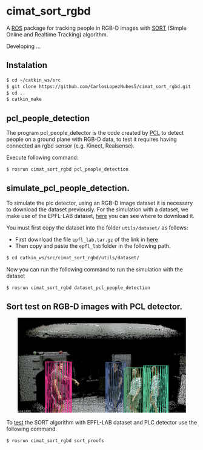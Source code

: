# cimat_sort_rgbd
A [ROS](http://wiki.ros.org/) package for tracking people in RGB-D images with [SORT](https://github.com/abewley/sort) (Simple Online and Realtime Tracking) algorithm.

Developing ...

## Instalation
```sh
$ cd ~/catkin_ws/src
$ git clone https://github.com/CarlosLopezNubes5/cimat_sort_rgbd.git
$ cd ..
$ catkin_make
```

## pcl_people_detection
The program pcl_people_detector is the code created by [PCL](https://pcl-tutorials.readthedocs.io/en/latest/ground_based_rgbd_people_detection.html#ground-based-rgbd-people-detection) to detect people on a ground plane with RGB-D data, to test it requires having connected an rgbd sensor (e.g. Kinect, Realsense).

Execute following command:
```sh
$ rosrun cimat_sort_rgbd pcl_people_detection
```

## simulate_pcl_people_detection.
To simulate the plc detector, using an RGB-D image dataset it is necessary to download the dataset previously. For the simulation with a dataset, we make use of the EPFL-LAB dataset, [here](../master/test/pcl_people_detector/Dataset-Simulation/README.md) you can see where to download it.

You must first copy the dataset into the folder `utils/dataset/` as follows:
- First download the file `epfl_lab.tar.gz` of the link in [here](../master/test/pcl_people_detector/Dataset-Simulation/README.md)
- Then copy and paste the `epfl_lab` folder in the following path.

```sh
$ cd catkin_ws/src/cimat_sort_rgbd/utils/dataset/
```
Now you can run the following command to run the simulation with the dataset
```sh
$ rosrun cimat_sort_rgbd dataset_pcl_people_detection
```

## Sort test on RGB-D images with PCL detector.
<p align="center"><img src="images/3d-sort.png" height="250"></p>

To [test](../master/src/sort/sort_proofs.cpp) the SORT algorithm with EPFL-LAB dataset and PLC detector use the following command.

```sh
$ rosrun cimat_sort_rgbd sort_proofs
```
